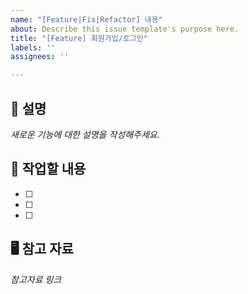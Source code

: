 ```yaml
---
name: "[Feature|Fix|Refactor] 내용"
about: Describe this issue template's purpose here.
title: "[Feature] 회원가입/로그인"
labels: ''
assignees: ''

---
```


## 📌 설명
_새로운 기능에 대한 설명을 작성해주세요._


## 🔄 작업할 내용

- [ ]
- [ ]
- [ ]

## 🖥️ 참고 자료
_참고자료 링크_
